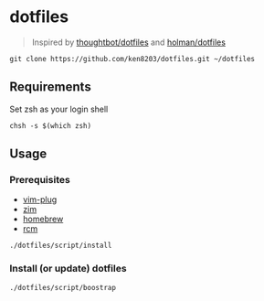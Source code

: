 # dotfiles

> Inspired by [thoughtbot/dotfiles](https://github.com/thoughtbot/dotfiles) and [holman/dotfiles](https://github.com/holman/dotfiles)

```shell
git clone https://github.com/ken8203/dotfiles.git ~/dotfiles
```

## Requirements

Set zsh as your login shell

```
chsh -s $(which zsh)
```

## Usage

### Prerequisites

- [vim-plug](https://github.com/junegunn/vim-plug)
- [zim](https://github.com/zimfw/zimfw)
- [homebrew](https://github.com/Homebrew/brew)
- [rcm](https://github.com/thoughtbot/rcm)

```shell
./dotfiles/script/install
```

### Install (or update) dotfiles

```shell
./dotfiles/script/boostrap
```
